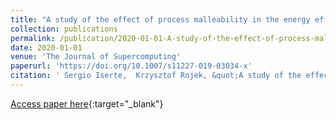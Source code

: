 ```yaml
---
title: "A study of the effect of process malleability in the energy efficiency on GPU-based clusters"
collection: publications
permalink: /publication/2020-01-01-A-study-of-the-effect-of-process-malleability-in-the-energy-efficiency-on-GPU-based-clusters
date: 2020-01-01
venue: 'The Journal of Supercomputing'
paperurl: 'https://doi.org/10.1007/s11227-019-03034-x'
citation: ' Sergio Iserte,  Krzysztof Rojek, &quot;A study of the effect of process malleability in the energy efficiency on GPU-based clusters.&quot; The Journal of Supercomputing, 2020.'
---
```

[Access paper here](https://doi.org/10.1007/s11227-019-03034-x){:target="_blank"}
